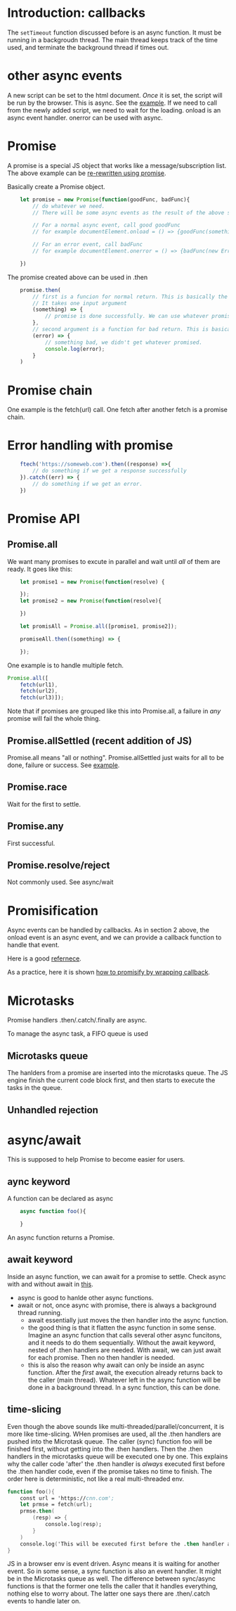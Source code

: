 # Introduction: callbacks
The `setTimeout` function discussed before is an async function. It must be running in a backgroudn thread. The main thread keeps track of the time used, and terminate the background thread if times out. 

# other async events
A new script can be set to the html document. _Once_ it is set, the script will be run by the browser. This is async. See the [example](./src/asyncSource.html). If we need to call from the newly added script, we need to wait for the loading. onload is an async event handler.
onerror can be used with async.

# Promise
A promise is a special JS object that works like a message/subscription list. 
The above example can be [re-rewritten using promise](./src/promise.html).

Basically create a Promise object.
```js
    let promise = new Promise(function(goodFunc, badFunc){
        // do whatever we need.
        // There will be some async events as the result of the above steps.

        // For a normal async event, call good goodFunc
        // for example documentElement.onload = () => {goodFunc(something)};

        // For an error event, call badFunc
        // for example documentElement.onerror = () => {badFunc(new Error('Failed');};

    })
```
The promise created above can be used in .then
```js
    promise.then(
        // first is a funcion for normal return. This is basically the goodFunc above
        // It takes one input argument
        (something) => {
            // promise is done successfully. We can use whatever promised.
        },
        // second argument is a function for bad return. This is basically the badFunc above
        (error) => {
            // something bad, we didn't get whatever promised.
            console.log(error);
        }
    )
```

# Promise chain
One example is the fetch(url) call. One fetch after another fetch is a promise chain.

# Error handling with promise
```js
    ftech('https://someweb.com').then((response) =>{
        // do something if we get a response successfully
    }).catch((err) => {
        // do something if we get an error.
    })
```

# Promise API
## Promise.all
We want many promises to excute in parallel and wait until _all_ of them are ready. It goes like this:
```js
    let promise1 = new Promise(function(resolve) {

    });
    let promise2 = new Promise(function(resolve){

    })

    let promisAll = Promise.all([promise1, promise2]);

    promiseAll.then((something) => {

    });
```
One example is to handle multiple fetch.
```js
Promise.all([
    fetch(url1),
    fetch(url2),
    fetch(url3)]);
```
Note that if promises are grouped like this into Promise.all, a failure in _any_ promise will fail the whole thing.

## Promise.allSettled (recent addition of JS)
Promise.all means "all or nothing". Promise.allSettled just waits for all to be done, failure or success.
See [example](https://javascript.info/promise-api).

## Promise.race
Wait for the first to settle.

## Promise.any
First successful.

## Promise.resolve/reject
Not commonly used. See async/wait

# Promisification
Async events can be handled by callbacks. As in section 2 above, the onload event is an async event, and we can provide a callback function to handle that event.

Here is a good [refernece](https://www.freecodecamp.org/news/write-your-own-promisify-function-from-scratch/).

As a practice, here it is shown [how to promisify by wrapping callback](./src/promisification.html).

# Microtasks
Promise handlers .then/.catch/.finally are async.

To manage the async task, a FIFO queue is used

## Microtasks queue

The hanlders from a promise are inserted into the microtasks queue. The JS engine finish the current code block first, and then starts to execute the tasks in the queue.

## Unhandled rejection

# async/await

This is supposed to help Promise to become easier for users.

## aync keyword
A function can be declared as async
```js
    async function foo(){

    }
```
An async function returns a Promise.

## await keyword
Inside an async function, we can await for a promise to settle. Check async with and without await in [this](./src/async_await.html).

 * async is good to hanlde other async functions. 
 * await or not, once async with promise, there is always a background thread running. 
    * await essentially just moves the then handler into the async function. 
    * the good thing is that it flatten the async function in some sense. Imagine an async function that calls several other async funcitons, and it needs to do them sequentially. Without the await keyword, nested of .then handlers are needed. With await, we can just await for each promise. Then no then handler is needed. 
    * this is also the reason why await can only be inside an async function. After the _first_ await, the execution already returns back to the caller (main thread). Whatever left in the async function will be done in a background thread. In a sync function, this can be done. 

## time-slicing
Even though the above sounds like multi-threaded/parallel/concurrent, it is more like time-slicing. WHen promises are used, all the .then handlers are pushed into the Microtask queue. The caller (sync) function foo will be finished first, without getting into the .then handlers. Then the .then handlers in the microtasks queue will be executed one by one. This explains why the caller code 'after' the .then handler is _always_ executed first before the .then handler code, even if the promise takes no time to finish. The order here is deterministic, not like a real multi-threaded env. 
```fs
function foo(){
    const url = 'https://cnn.com';
    let prmse = fetch(url);
    prmse.then(
        (resp) => {
            console.log(resp);
        }
    )
    console.log('This will be executed first before the .then handler above');
}
```
JS in a browser env is event driven. Async means it is waiting for another event. So in some sense, a sync function is also an event handler. It might be in the Microtasks queue as well. The difference between sync/async functions is that the former one tells the caller that it handles everything, nothing else to worry about. The latter one says there are .then/.catch events to handle later on. 




